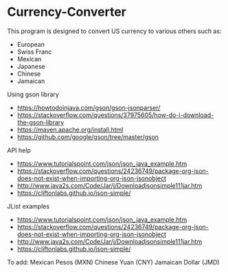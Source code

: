# Currency-Converter

This program is designed to convert US currency to various others
such as:
  * European
  * Swiss Franc
  * Mexican
  * Japanese
  * Chinese
  * Jamaican

Using gson library
  * https://howtodoinjava.com/gson/gson-jsonparser/
  * https://stackoverflow.com/questions/37975605/how-do-i-download-the-gson-library
  * https://maven.apache.org/install.html
  * https://github.com/google/gson/tree/master/gson

API help
  * https://www.tutorialspoint.com/json/json_java_example.htm
  * https://stackoverflow.com/questions/24236749/package-org-json-does-not-exist-when-importing-org-json-jsonobject
  * http://www.java2s.com/Code/Jar/j/Downloadjsonsimple111jar.htm
  * https://cliftonlabs.github.io/json-simple/

JList examples
  * https://www.tutorialspoint.com/json/json_java_example.htm
  * https://stackoverflow.com/questions/24236749/package-org-json-does-not-exist-when-importing-org-json-jsonobject
  * http://www.java2s.com/Code/Jar/j/Downloadjsonsimple111jar.htm
  * https://cliftonlabs.github.io/json-simple/

To add:
  Mexican Pesos (MXN)
  Chinese Yuan (CNY)
  Jamaican Dollar (JMD)
